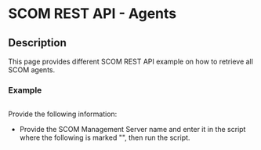 # SCOM REST API - Agents


## Description
This page provides different SCOM REST API example on how to retrieve all SCOM agents.

### Example
```

```
Provide the following information:

- Provide the SCOM Management Server name and enter it in the script where the following is marked "<Your SCOM MS>", then run the script.

